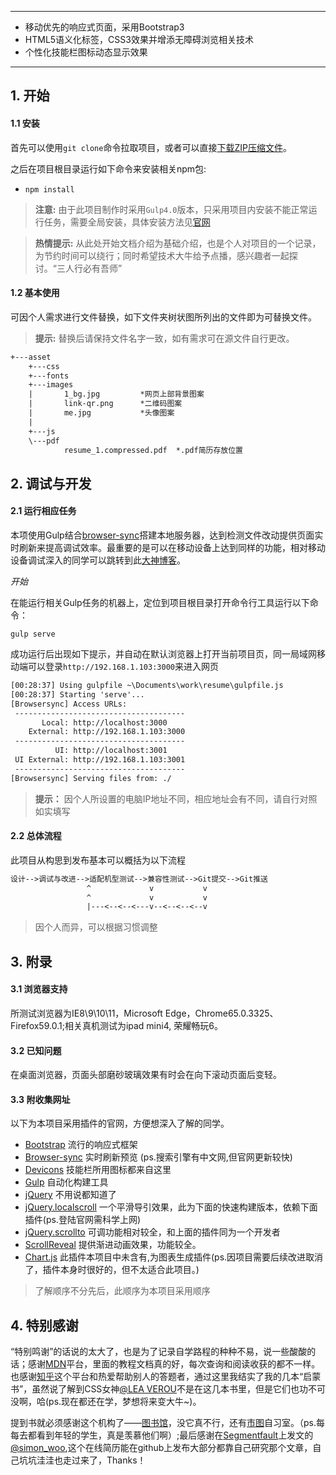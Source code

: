 ***

- 移动优先的响应式页面，采用Bootstrap3
- HTML5语义化标签，CSS3效果并增添无障碍浏览相关技术
- 个性化技能栏图标动态显示效果

***

## 1. 开始 

#### 1.1 安装

首先可以使用`git clone`命令拉取项目，或者可以直接[下载ZIP压缩文件](https://github.com/scofieldwen/resume/archive/master.zip)。

之后在项目根目录运行如下命令来安装相关npm包:

- `npm install`

>**注意:** 由于此项目制作时采用`Gulp4.0`版本，只采用项目内安装不能正常运行任务，需要全局安装，具体安装方法见[官网](https://gulpjs.com/)

>**热情提示:** 从此处开始文档介绍为基础介绍，也是个人对项目的一个记录，为节约时间可以绕行；同时希望技术大牛给予点播，感兴趣者一起探讨。“三人行必有吾师”

#### 1.2 基本使用

可因个人需求进行文件替换，如下文件夹树状图所列出的文件即为可替换文件。

>**提示:** 替换后请保持文件名字一致，如有需求可在源文件自行更改。

```txt
+---asset
    +---css
    +---fonts
    +---images
    |       1_bg.jpg         *网页上部背景图案
    |       link-qr.png      *二维码图案
    |       me.jpg           *头像图案
    |
    +---js
    \---pdf
            resume_1.compressed.pdf  *.pdf简历存放位置
```

## 2. 调试与开发

#### 2.1 运行相应任务

本项使用Gulp结合[browser-sync](https://browsersync.io/)搭建本地服务器，达到检测文件改动提供页面实时刷新来提高调试效率。最重要的是可以在移动设备上达到同样的功能，相对移动设备调试深入的同学可以跳转到此[大神博客](http://yujiangshui.com/multidevice-frontend-debug/)。

_开始_

在能运行相关Gulp任务的机器上，定位到项目根目录打开命令行工具运行以下命令：

`gulp serve`

成功运行后出现如下提示，并自动在默认浏览器上打开当前项目页，同一局域网移动端可以登录`http://192.168.1.103:3000`来进入网页

```txt
[00:28:37] Using gulpfile ~\Documents\work\resume\gulpfile.js
[00:28:37] Starting 'serve'...
[Browsersync] Access URLs:
 --------------------------------------
       Local: http://localhost:3000
    External: http://192.168.1.103:3000
 --------------------------------------
          UI: http://localhost:3001
 UI External: http://192.168.1.103:3001
 --------------------------------------
[Browsersync] Serving files from: ./
```

>**提示：** 因个人所设置的电脑IP地址不同，相应地址会有不同，请自行对照如实填写

#### 2.2 总体流程

此项目从构思到发布基本可以概括为以下流程

```txt
设计-->调试与改进-->适配机型测试-->兼容性测试-->Git提交-->Git推送
                 ^             v           v                              
                 ^             v           v      
                 |---<--<--<---v--<--<--<--v 
```
>因个人而异，可以根据习惯调整

## 3. 附录

#### 3.1 浏览器支持

所测试浏览器为IE8\9\10\11，Microsoft Edge，Chrome65.0.3325、Firefox59.0.1;相关真机测试为ipad mini4, 荣耀畅玩6。

#### 3.2 已知问题

在桌面浏览器，页面头部磨砂玻璃效果有时会在向下滚动页面后变轻。

#### 3.3 附收集网址

以下为本项目采用插件的官网，方便想深入了解的同学。

- [Bootstrap](http://getbootstrap.com/) 流行的响应式框架
- [Browser-sync](https://browsersync.io/) 实时刷新预览 (ps.搜索引擎有中文网,但官网更新较快)
- [Devicons](http://vorillaz.github.io/devicons/) 技能栏所用图标都来自这里
- [Gulp](https://gulpjs.com/) 自动化构建工具
- [jQuery](http://jquery.com/) 不用说都知道了
- [jQuery.localscroll](http://demos.flesler.com/jquery/localScroll/) 一个平滑导引效果，此为下面的快速构建版本，依赖下面插件(ps.登陆官网需科学上网)
- [jQuery.scrollto](http://demos.flesler.com/jquery/scrollTo/) 可调功能相对较全，和上面的插件同为一个开发者
- [ScrollReveal](https://scrollrevealjs.org/) 提供渐进动画效果，功能较全。
- [Chart.js](http://www.chartjs.org/) 此插件本项目中未含有,为图表生成插件(ps.因项目需要后续改进取消了，插件本身时很好的，但不太适合此项目。)

 >了解顺序不分先后，此顺序为本项目采用顺序

 ## 4. 特别感谢

“特别鸣谢”的话说的太大了，也是为了记录自学路程的种种不易，说一些酸酸的话；感谢[MDN](https://developer.mozilla.org/zh-CN/)平台，里面的教程文档真的好，每次查询和阅读收获的都不一样。
也感谢[知乎](https://www.zhihu.com/signup?next=%2F)这个平台和热爱帮助别人的答题者，通过这里我结实了我的几本“启蒙书”，虽然说了解到CSS女神[@LEA VEROU](http://lea.verou.me/)不是在这几本书里，但是它们也功不可没啊，哈(ps.现在都还在学，梦想将来变大牛~)。

提到书就必须感谢这个机构了——[图书馆](http://www.lnlib.com/)，没它真不行，还有[市图](http://www.sylib.net/web/index)自习室。（ps.每每去都看到年轻的学生，真是羡慕他们啊）;最后感谢在[Segmentfault](https://segmentfault.com/a/1190000007399804)上发文的[@simon_woo](https://segmentfault.com/u/simon_woo),这个在线简历能在github上发布大部分都靠自己研究那个文章，自己坑坑洼洼也走过来了，Thanks！